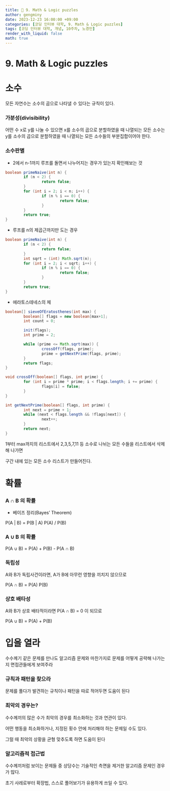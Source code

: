 ```yaml
---
title: 🦊 9. Math & Logic puzzles
author: gengminy
date: 2023-12-23 16:00:00 +09:00
categories: [코딩 인터뷰 대학, 9. Math & Logic puzzles]
tags: [코딩 인터뷰 대학, 개념, 10주차, 노경민]
render_with_liquid: false
math: true
---
```


# 9. Math & Logic puzzles

# 소수

모든 자연수는 소수의 곱으로 나타낼 수 있다는 규칙이 있다.

### 가분성(divisibility)

어떤 수 x로 y를 나눌 수 있으면 x를 소수의 곱으로 분할하였을 때 나열되는 모든 소수는 y를 소수의 곱으로 분할하였을 때 나열되는 모든 소수들의 부분집합이어야 한다.

### 소수판별

- 2에서 n-1까지 루프를 돌면서 나누어지는 경우가 있는지 확인해보는 것

```java
boolean primeNaive(int n) {
		if (n < 2) {
				return false;
		}
		for (int i = 2; i < n; i++) {
				if (n % i == 0) {
						return false;
				}
		}
		return true;
}
```

- 루프를 n의 제곱근까지만 도는 경우

```java
boolean primeNaive(int n) {
		if (n < 2) {
				return false;
		}
		int sqrt = (int) Math.sqrt(n);
		for (int i = 2; i < sqrt; i++) {
				if (n % i == 0) {
						return false;
				}
		}
		return true;
}
```

- 에라토스테네스의 체

```java
boolean[] sieveOfEratosthenes(int max) {
		boolean[] flags = new boolean[max+1];
		int count = 0;

		init(flags);
		int prime = 2;

		while (prime <= Math.sqrt(max)) {
				crossOff(flags, prime);
				prime = getNextPrime(flags, prime);
		}
		return flags;
}

void crossOff(boolean[] flags, int prime) {
		for (int i = prime * prime; i < flags.length; i += prime) {
				flags[i] = false;
		}
}

int getNextPrime(boolean[] flags, int prime) {
		int next = prime + 1;
		while (next < flags.length && !flags[next]) {
				next++;
		}
		return next;
}
```

1부터 max까지의 리스트에서 2,3,5,7,11 등 소수로 나뉘는 모든 수들을 리스트에서 삭제해 나가면

구간 내에 있는 모든 소수 리스트가 만들어진다.

# 확률

### A **∩ B 의 확률**

- 베이즈 정리(Bayes’ Theorem)

P(A | B) = P(B | A) P(A) / P(B)

### A **∪ B 의 확률**

P(A ∪ B) = P(A) + P(B) - P(A ∩ B)

### 독립성

A와 B가 독립사건이라면, A가 B에 아무런 영향을 끼치지 않으므로

P(A ∩ B) = P(A) P(B)

### 상호 배타성

A와 B가 상호 배타적이라면 P(A ∩ B) = 0 이 되므로

P(A ∪ B) = P(A) + P(B)

# 입을 열라

수수께기 같은 문제를 만나도 알고리즘 문제와 마찬가지로 문제를 어떻게 공략해 나가는지 면접관들에게 보여주라

### 규칙과 패턴을 찾으라

문제를 풀다가 발견하는 규칙이나 패턴을 따로 적어두면 도움이 된다

### 최악의 경우는?

수수께끼의 많은 수가 최악의 경우를 최소화하는 것과 연관이 있다.

어떤 행동을 최소화하거나, 지정된 횟수 안에 처리해야 하는 문제일 수도 있다.

그럴 때 최악의 상황을 균형 맞추도록 하면 도움이 된다

### 알고리즘적 접근법

수수께끼처럼 보이는 문제들 중 상당수는 기술적인 측면을 제거한 알고리즘 문제인 경우가 많다.

초기 사레로부터 확장법, 스스로 풀어보기가 유용하게 쓰일 수 있다.
